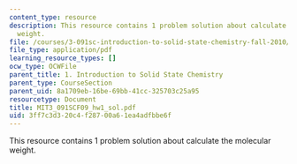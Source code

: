 ```yaml
---
content_type: resource
description: This resource contains 1 problem solution about calculate the molecular
  weight.
file: /courses/3-091sc-introduction-to-solid-state-chemistry-fall-2010/3ff7c3d320c4f28700a61ea4adfbbe6f_MIT3_091SCF09_hw1_sol.pdf
file_type: application/pdf
learning_resource_types: []
ocw_type: OCWFile
parent_title: 1. Introduction to Solid State Chemistry
parent_type: CourseSection
parent_uid: 8a1709eb-16be-69bb-41cc-325703c25a95
resourcetype: Document
title: MIT3_091SCF09_hw1_sol.pdf
uid: 3ff7c3d3-20c4-f287-00a6-1ea4adfbbe6f
---
```

This resource contains 1 problem solution about calculate the molecular weight.

